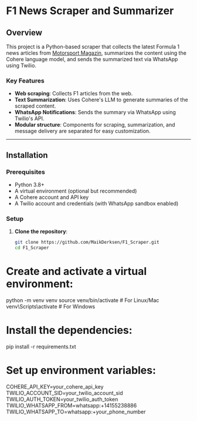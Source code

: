# F1 News Scraper and Summarizer

## Overview
This project is a Python-based scraper that collects the latest Formula 1 news articles from [Motorsport Magazin](https://www.motorsport-magazin.com/formel1/news.html), summarizes the content using the Cohere language model, and sends the summarized text via WhatsApp using Twilio.

### Key Features
- **Web scraping**: Collects F1 articles from the web.
- **Text Summarization**: Uses Cohere's LLM to generate summaries of the scraped content.
- **WhatsApp Notifications**: Sends the summary via WhatsApp using Twilio's API.
- **Modular structure**: Components for scraping, summarization, and message delivery are separated for easy customization.

---

## Installation

### Prerequisites
- Python 3.8+
- A virtual environment (optional but recommended)
- A Cohere account and API key
- A Twilio account and credentials (with WhatsApp sandbox enabled)
  
### Setup

1. **Clone the repository**:
   ```bash
   git clone https://github.com/MaikDerksen/F1_Scraper.git
   cd F1_Scraper

# Create and activate a virtual environment:
python -m venv venv
source venv/bin/activate  # For Linux/Mac
venv\Scripts\activate      # For Windows

# Install the dependencies:
pip install -r requirements.txt

# Set up environment variables:
COHERE_API_KEY=your_cohere_api_key
TWILIO_ACCOUNT_SID=your_twilio_account_sid
TWILIO_AUTH_TOKEN=your_twilio_auth_token
TWILIO_WHATSAPP_FROM=whatsapp:+14155238886
TWILIO_WHATSAPP_TO=whatsapp:+your_phone_number